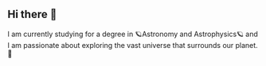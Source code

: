 ## Hi there 👋

I am currently studying for a degree in 🪐Astronomy and Astrophysics🪐 and I am passionate about exploring the vast universe that surrounds our planet.🌠
<!--
**Tarryn-Bailey/Tarryn-Bailey** is a ✨ _special_ ✨ repository because its `README.md` (this file) appears on your GitHub profile.

Here are some ideas to get you started:

- 🔭 I’m currently working on ...
- 🌱 I’m currently learning ...
- 👯 I’m looking to collaborate on ...
- 🤔 I’m looking for help with ...
- 💬 Ask me about ...
- 📫 How to reach me: ...
- 😄 Pronouns: ...
- ⚡ Fun fact: ...
-->
